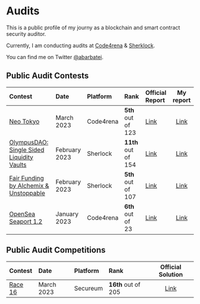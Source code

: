 # Audits

This is a public profile of my journy as a blockchain and smart contract security auditor.

Currently, I am conducting audits at [Code4rena](https://code4rena.com/) & [Sherklock](https://www.sherlock.xyz/).

You can find me on Twitter [@abarbatei](https://twitter.com/abarbatei).

## Public Audit Contests

| Contest                                                                                  | Date          | Platform  | Rank                | Official Report                                                                                   |                   My report                   |
| :--------------------------------------------------------------------------------------- | :------------ | :-------- | :------------------ | :------------------------------------------------------------------------------------------------ | :-------------------------------------------: |
| [Neo Tokyo](https://code4rena.com/contests/2023-03-neo-tokyo-contest)                    | March 2023    | Code4rena | **5th** out of 123  | [Link](https://code4rena.com/reports/2023-03-neotokyo)                                            | [Link](reports/2023-03-neo-tokyo-contest.md)  |
| [OlympusDAO: Single Sided Liquidity Vaults](https://app.sherlock.xyz/audits/contests/50) | February 2023 | Sherlock  | **11th** out of 154 | [Link](https://github.com/sherlock-audit/2023-02-olympus-judging/blob/main/Audit_Report.pdf)      |      [Link](reports/2023-02-olympus.md)       |
| [Fair Funding by Alchemix & Unstoppable](https://app.sherlock.xyz/audits/contests/42)    | February 2023 | Sherlock  | **5th** out of 107  | [Link](https://github.com/sherlock-audit/2023-02-fair-funding-judging/blob/main/Audit_Report.pdf) |    [Link](reports/2023-02-fair-funding.md)    |
| [OpenSea Seaport 1.2](https://code4rena.com/contests/2023-01-opensea-seaport-12-contest) | January 2023  | Code4rena | **6th** out of 23   | [Link](https://code4rena.com/reports/2023-01-opensea)                                             | [Link](reports/2023-01-opensea-seaport-12.md) |

## Public Audit Competitions

| Contest                                                                                           | Date       | Platform | Rank                |                                       Official Solution                                        |
| :------------------------------------------------------------------------------------------------ | :--------- | :------- | :------------------ | :--------------------------------------------------------------------------------------------: |
| [Race 16](https://ventral.digital/posts/2023/4/1/race-16-of-the-secureum-bootcamp-epoch-infinity) | March 2023 | Secureum | **16th** out of 205 | [Link](https://ventral.digital/posts/2023/4/1/race-16-of-the-secureum-bootcamp-epoch-infinity) |
